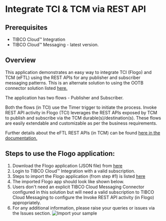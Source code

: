# Integrate TCI & TCM via REST API

## Prerequisites
- TIBCO Cloud™ Integration
- TIBCO Cloud™ Messaging - latest version. 

## Overview
This application demonstrates an easy way to integrate TCI (Flogo) and TCM (eFTL) using the REST APIs for any publisher and subscriber messaging patterns. This is an alternate solution to using the OOTB connector solution listed [here.](https://github.com/TIBCOSoftware/tci-flogo/blob/master/samples/app-dev/TCM/TCM_Pub_Sub_UsingConnector/Readme.md)

The application has two flows - Publisher and Subscriber. 

Both the flows (in TCI) use the Timer trigger to initiate the process. Invoke REST API activity in Flogo (TCI) leverages the REST APIs exposed by TCM to publish and subscribe via the TCM durable(s)/destination(s). These flows are easily extendable and customizable as per the business requirements. 

Further details about the eFTL REST APIs (in TCM) can be found [here in the documentation.](https://messaging.cloud.tibco.com/docs/getstarted/quickstart-eftl/restapi-eftl.html)

## Steps to use the Flogo application: 
1. Download the Flogo application (JSON file) from [here](https://github.com/TIBCOSoftware/tci-flogo/blob/master/samples/app-dev/TCM/TCM_Pub_Sub_UsingReSTAPI/TCM_Pub_usingReSTAPI.json)
2. Login to TIBCO Cloud™ Integration with a valid subscription.
3. Steps to import the Flogo application (from step #1) is listed [here](https://github.com/TIBCOSoftware/tci-flogo/blob/master/samples/app-dev/readme.md)
4. The imported Flogo app should look like shown below. 
5. Users don't need an explicit TIBCO Cloud Messaging Connector configured in this solution but will need a valid subscription to TIBCO Cloud Messaging to configure the Invoke REST API activity (in Flogo) appropriately. 
6. For any additional information, please raise your queries or issues via the Issues section.
![Import your sample](../../../import-screenshots/TCM/Pub_Sub_Rest_APIs.png)


